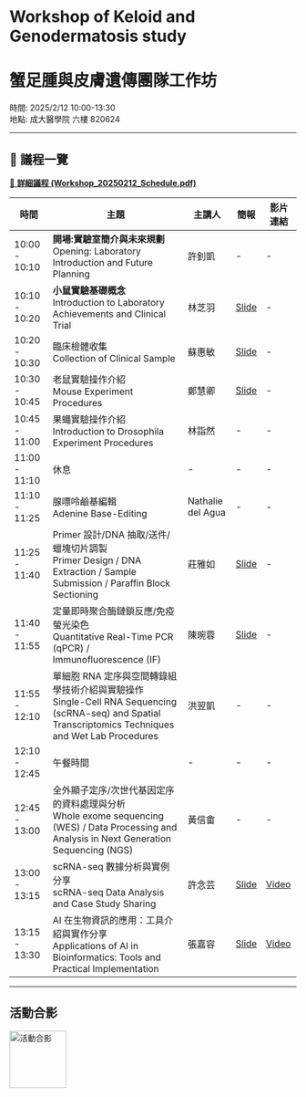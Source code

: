 # Workshop of Keloid and Genodermatosis study  
# 蟹足腫與皮膚遺傳團隊工作坊

時間: 2025/2/12 10:00-13:30  
地點: 成大醫學院 六樓 820624 

---

## 📅 議程一覽
[📑 **詳細議程 (Workshop_20250212_Schedule.pdf)**](./Workshop_20250212_Schedule.pdf)

| 時間           | 主題                                                                                                                             | 主講人          | 簡報                                                                                                                    | 影片連結        |
|----------------|----------------------------------------------------------------------------------------------------------------------------------|-----------------|-------------------------------------------------------------------------------------------------------------------------|-----------------|
| 10:00 - 10:10  | **開場:實驗室簡介與未來規劃** <br> Opening: Laboratory Introduction and Future Planning                                               | 許釗凱          | -                                                                     | -      |
| 10:10 - 10:20  | **小鼠實驗基礎概念** <br> Introduction to Laboratory Achievements and Clinical Trial                                                  | 林芝羽          | [Slide](./Slides/Introduction%20to%20Laboratory%20Achievements%20and%20Clinical%20Trial.pdf)                           | -      |
| 10:20 - 10:30  | 臨床檢體收集 <br> Collection of Clinical Sample                                                                                  | 蘇惠敏          | [Slide](./Slides/Collection%20of%20Clinical%20Sample.pdf)                                                               | -      |
| 10:30 - 10:45  | 老鼠實驗操作介紹 <br> Mouse Experiment Procedures                                                                                 | 鄭慧卿          | [Slide](./Slides/Basic%20Concepts%20in%20Mouse%20Studies_Hui-Ching.pdf)                                                | -      |
| 10:45 - 11:00  | 果蠅實驗操作介紹 <br> Introduction to Drosophila Experiment Procedures                                                            | 林詣然          | -                                                                                                            | -      |
| 11:00 - 11:10  | 休息                                                                                                                             | -               | -                                                                                                                       | -               |
| 11:10 - 11:25  | 腺嘌呤鹼基編輯 <br> Adenine Base-Editing                                                                                         | Nathalie del Agua | -                                                                                                            | -      |
| 11:25 - 11:40  | Primer 設計/DNA 抽取/送件/蠟塊切片調製 <br> Primer Design / DNA Extraction / Sample Submission / Paraffin Block Sectioning        | 莊雅如          | [Slide](./Slides/Primer%20Design%20_DNA%20Extraction_Sample%20Submission%20_Paraffin%20Block%20Sectioning.pptx)        | -      |
| 11:40 - 11:55  | 定量即時聚合酶鏈鎖反應/免疫螢光染色 <br> Quantitative Real-Time PCR (qPCR) / Immunofluorescence (IF)                               | 陳琬蓉          | [Slide](./Slides/Quantitative%20Real-Time%20PCR%20(qPCR)%20Immunofluorescence%20(IF).pptx)                              | -      |
| 11:55 - 12:10  | 單細胞 RNA 定序與空間轉錄組學技術介紹與實驗操作 <br> Single-Cell RNA Sequencing (scRNA-seq) and Spatial Transcriptomics Techniques and Wet Lab Procedures | 洪翌凱          | -                                                                                                            | -      |
| 12:10 - 12:45  | 午餐時間                                                                                                                         | -               | -                                                                                                                       | -               |
| 12:45 - 13:00  | 全外顯子定序/次世代基因定序的資料處理與分析 <br> Whole exome sequencing (WES) / Data Processing and Analysis in Next Generation Sequencing (NGS) | 黃信畬          | -                                                                                                             | -      |
| 13:00 - 13:15  | scRNA-seq 數據分析與實例分享 <br> scRNA-seq Data Analysis and Case Study Sharing                                                  | 許念芸          | [Slide](./Slides/scRNA-seq%20Data%20Analysis%20and%20Case%20Study%20Sharing.pdf)                                       | [Video](https://www.youtube.com/watch?v=va6k7QTrhNU)      |
| 13:15 - 13:30  | AI 在生物資訊的應用：工具介紹與實作分享 <br> Applications of AI in Bioinformatics: Tools and Practical Implementation             | 張嘉容          | [Slide](./Slides/Applications%20of%20AI%20in%20Bioinformatics%20Tools%20and%20Practical%20Implementation.pdf)          | [Video](https://www.youtube.com/watch?v=5UacminxNzU)      |

---

## 活動合影

<img src="https://github.com/bioinport2025/photo/www/S__26640403.jpg" alt="活動合影" width="100"/>
 
